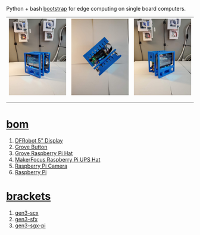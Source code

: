 Python + bash <a href="https://github.com/kamangir/blue-sbc">bootstrap</a> for edge computing on single board computers.

| [![image](../images/blue3-2.jpg)](#) | [![image](../images/blue3-3.jpg)](#) | [![image](../images/blue3-4.jpg)](#) |
| --- | --- | --- |

---

# [bom](../parts.md)

1. [DFRobot 5" Display](../parts.md#dfrobot-5-display)
1. [Grove Button](../parts.md#grove-button)
1. [Grove Raspberry Pi Hat](../parts.md#grove-raspberry-pi-hat)
1. [MakerFocus Raspberry Pi UPS Hat](../parts.md#makerfocus-raspberry-pi-ups-hat)
1. [Raspberry Pi Camera](../parts.md#raspberry-pi-camera)
1. [Raspberry Pi](../parts.md#raspberry-pi)

# [brackets](../brackets)

1. [gen3-scx](../brackets/gen3-scx/gen3-scx.stl)
1. [gen3-sfx](../brackets/gen3-sfx/gen3-sfx.stl)
1. [gen3-sgx-pi](../brackets/gen3-sgx-pi/gen3-sgx-pi.stl)

